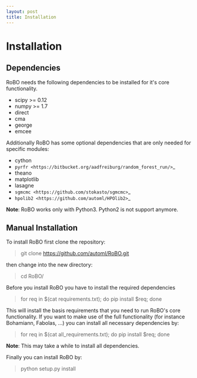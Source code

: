 ```yaml
---
layout: post
title: Installation
---
```



# Installation


## Dependencies

RoBO needs the following dependencies to be installed for it's core functionality.

* scipy >= 0.12
* numpy >= 1.7
* direct
* cma
* george
* emcee

Additionally RoBO has some optional dependencies that are only needed for specific modules:

* cython
* `pyrfr <https://bitbucket.org/aadfreiburg/random_forest_run/>`_
* theano
* matplotlib
* lasagne
* `sgmcmc <https://github.com/stokasto/sgmcmc>`_
* `hpolib2 <https://github.com/automl/HPOlib2>`_


**Note**: RoBO works only with Python3. Python2 is not support anymore.


## Manual Installation


To install RoBO first clone the repository:

>    git clone https://github.com/automl/RoBO.git

then change into the new directory:


>    cd RoBO/


Before you install RoBO you have to install the required dependencies

>    for req in $(cat requirements.txt); do pip install $req; done

This will install the basis requirements that you need to run RoBO's core functionality. If you want to make
use of the full functionality (for instance Bohamiann, Fabolas, ...) you can install all necessary dependencies
by:


>    for req in $(cat all_requirements.txt); do pip install $req; done


**Note**: This may take a while to install all dependencies.

Finally you can install RoBO by:

>    python setup.py install

